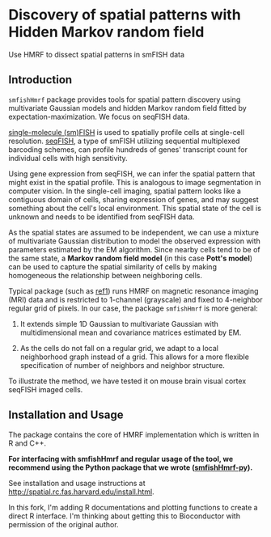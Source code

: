 # Discovery of spatial patterns with Hidden Markov random field

Use HMRF to dissect spatial patterns in smFISH data


## Introduction

`smfishHmrf` package provides tools for spatial pattern discovery
using multivariate Gaussian models and hidden Markov random field fitted by
expectation-maximization. We focus on seqFISH data.

[single-molecule (sm)FISH](https://www.ncbi.nlm.nih.gov/pmc/articles/PMC3126657/)
 is used to spatially profile cells at single-cell resolution. 
[seqFISH](https://www.ncbi.nlm.nih.gov/pmc/articles/PMC3418883/), 
a type of smFISH utilizing sequential multiplexed barcoding schemes, 
can profile hundreds of genes' transcript count for individual cells with high sensitivity.

Using gene expression from seqFISH, we can infer the spatial pattern that might
exist in the spatial profile. This is analogous to image segmentation in computer
vision. In the single-cell imaging, spatial pattern looks like a contiguous
domain of cells, sharing expression of genes, and may suggest something about 
the cell's local environment. This spatial state of the cell is unknown and 
needs to be identified from seqFISH data.

As the spatial states are assumed to be independent, we can use a mixture of multivariate
Gaussian distribution to model the observed expression with parameters estimated by the EM
algorithm. Since nearby cells tend to be of the same state, a **Markov
random field model** (in this case **Pott's model**) can be used to capture
the spatial similarity of cells by making homogeneous the relationship
between neighboring cells.

Typical package (such as [ref1](http://www.tandfonline.com/doi/abs/10.1198/jasa.2011.ap09529)) 
runs HMRF on magnetic resonance imaging (MRI) data and is restricted to 1-channel (grayscale) 
and fixed to 4-neighbor regular grid of pixels.
In our case, the package `smfishHmrf` is more general:

1. It extends simple 1D Gaussian to
multivariate Gaussian with multidimensional mean and covariance matrices estimated by
EM. 

2. As the cells do not fall on a regular grid, we adapt to a local neighborhood
graph instead of a grid. This allows for a more flexible specification of number of neighbors
and neighbor structure. 

To illustrate the method, we have tested it on
mouse brain visual cortex seqFISH imaged cells.


## Installation and Usage

The package contains the core of HMRF implementation which is written in R and C++. 

**For interfacing with smfishHmrf and regular usage of the tool, we recommend using the Python package that we wrote ([smfishHmrf-py](https://bitbucket.org/qzhudfci/smfishhmrf-py)).**

See installation and usage instructions at http://spatial.rc.fas.harvard.edu/install.html.

In this fork, I'm adding R documentations and plotting functions to create a direct R interface. I'm thinking about getting this to Bioconductor with permission of the original author.

